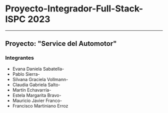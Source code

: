 # Proyecto-Integrador-Full-Stack-ISPC 2023
*** 
##  Proyecto: "Service del Automotor"
### Integrantes
* Evana Daniela Sabatella-
* Pablo Sierra-
* Silvana Graciela Vollmann-
* Claudia Gabriela Salto-
* Martín Echavarría-
* Estela Margarita Bravo-
* Mauricio Javier Franco-
* Francisco Martiniano Erroz
